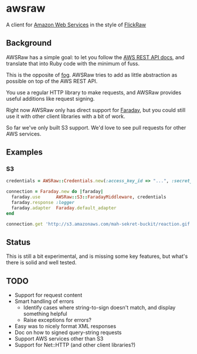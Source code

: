 # awsraw

A client for [Amazon Web Services](http://www.amazonaws.com/) in the style of
[FlickRaw](http://hanklords.github.com/flickraw/)

## Background

AWSRaw has a simple goal: to let you follow the [AWS REST API
docs](http://docs.aws.amazon.com/AmazonS3/latest/API/APIRest.html), and
translate that into Ruby code with the minimum of fuss.

This is the opposite of [fog](http://fog.io). AWSRaw tries to add as little
abstraction as possible on top of the AWS REST API.

You use a regular HTTP library to make requests, and AWSRaw provides useful
additions like request signing.

Right now AWSRaw only has direct support for
[Faraday](https://github.com/lostisland/faraday), but you could still use it
with other client libraries with a bit of work.

So far we've only built S3 support. We'd love to see pull requests for other
AWS services.


## Examples

### S3

```ruby
credentials = AWSRaw::Credentials.new(:access_key_id => "...", :secret_access_key => "...")

connection = Faraday.new do |faraday|
  faraday.use      AWSRaw::S3::FaradayMiddleware, credentials
  faraday.response :logger
  faraday.adapter  Faraday.default_adapter
end

connection.get 'http://s3.amazonaws.com/mah-sekret-buckit/reaction.gif'
```


## Status

This is still a bit experimental, and is missing some key features, but what's
there is solid and well tested.


## TODO

- Support for request content
- Smart handling of errors
    - Identify cases where string-to-sign doesn't match, and display something helpful
    - Raise exceptions for errors?
- Easy was to nicely format XML responses
- Doc on how to signed query-string requests
- Support AWS services other than S3
- Support for Net::HTTP (and other client libraries?)

